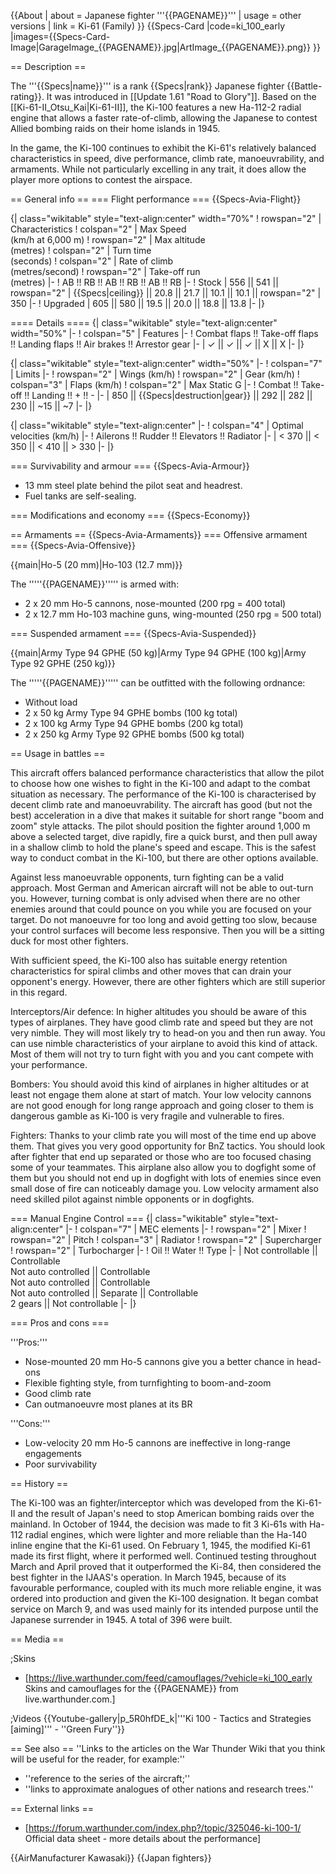 {{About
| about = Japanese fighter '''{{PAGENAME}}'''
| usage = other versions
| link = Ki-61 (Family)
}}
{{Specs-Card
|code=ki_100_early
|images={{Specs-Card-Image|GarageImage_{{PAGENAME}}.jpg|ArtImage_{{PAGENAME}}.png}}
}}

== Description ==
<!-- ''In the description, the first part should be about the history of and the creation and combat usage of the aircraft, as well as its key features. In the second part, tell the reader about the aircraft in the game. Insert a screenshot of the vehicle, so that if the novice player does not remember the vehicle by name, he will immediately understand what kind of vehicle the article is talking about.'' -->
The '''{{Specs|name}}''' is a rank {{Specs|rank}} Japanese fighter {{Battle-rating}}. It was introduced in [[Update 1.61 "Road to Glory"]]. Based on the [[Ki-61-II_Otsu_Kai|Ki-61-II]], the Ki-100 features a new Ha-112-2 radial engine that allows a faster rate-of-climb, allowing the Japanese to contest Allied bombing raids on their home islands in 1945.

In the game, the Ki-100 continues to exhibit the Ki-61's relatively balanced characteristics in speed, dive performance, climb rate, manoeuvrability, and armaments. While not particularly excelling in any trait, it does allow the player more options to contest the airspace.

== General info ==
=== Flight performance ===
{{Specs-Avia-Flight}}
<!-- ''Describe how the aircraft behaves in the air. Speed, manoeuvrability, acceleration and allowable loads - these are the most important characteristics of the vehicle.'' -->

{| class="wikitable" style="text-align:center" width="70%"
! rowspan="2" | Characteristics
! colspan="2" | Max Speed<br>(km/h at 6,000 m)
! rowspan="2" | Max altitude<br>(metres)
! colspan="2" | Turn time<br>(seconds)
! colspan="2" | Rate of climb<br>(metres/second)
! rowspan="2" | Take-off run<br>(metres)
|-
! AB !! RB !! AB !! RB !! AB !! RB
|-
! Stock
| 556 || 541 || rowspan="2" | {{Specs|ceiling}} || 20.8 || 21.7 || 10.1 || 10.1 || rowspan="2" | 350
|-
! Upgraded
| 605 || 580 || 19.5 || 20.0 || 18.8 || 13.8
|-
|}

==== Details ====
{| class="wikitable" style="text-align:center" width="50%"
|-
! colspan="5" | Features
|-
! Combat flaps !! Take-off flaps !! Landing flaps !! Air brakes !! Arrestor gear
|-
| ✓ || ✓ || ✓ || X || X     <!-- ✓ -->
|-
|}

{| class="wikitable" style="text-align:center" width="50%"
|-
! colspan="7" | Limits
|-
! rowspan="2" | Wings (km/h)
! rowspan="2" | Gear (km/h)
! colspan="3" | Flaps (km/h)
! colspan="2" | Max Static G
|-
! Combat !! Take-off !! Landing !! + !! -
|-
| 850 <!-- {{Specs|destruction|body}} --> || {{Specs|destruction|gear}} || 292 || 282 || 230 || ~15 || ~7
|-
|}

{| class="wikitable" style="text-align:center"
|-
! colspan="4" | Optimal velocities (km/h)
|-
! Ailerons !! Rudder !! Elevators !! Radiator
|-
| < 370 || < 350 || < 410 || > 330
|-
|}

=== Survivability and armour ===
{{Specs-Avia-Armour}}
<!-- ''Examine the survivability of the aircraft. Note how vulnerable the structure is and how secure the pilot is, whether the fuel tanks are armoured, etc. Describe the armour, if there is any, and also mention the vulnerability of other critical aircraft systems.'' -->

* 13 mm steel plate behind the pilot seat and headrest.
* Fuel tanks are self-sealing.

=== Modifications and economy ===
{{Specs-Economy}}

== Armaments ==
{{Specs-Avia-Armaments}}
=== Offensive armament ===
{{Specs-Avia-Offensive}}
<!-- ''Describe the offensive armament of the aircraft, if any. Describe how effective the cannons and machine guns are in a battle, and also what belts or drums are better to use. If there is no offensive weaponry, delete this subsection.'' -->
{{main|Ho-5 (20 mm)|Ho-103 (12.7 mm)}}

The '''''{{PAGENAME}}''''' is armed with:

* 2 x 20 mm Ho-5 cannons, nose-mounted (200 rpg = 400 total)
* 2 x 12.7 mm Ho-103 machine guns, wing-mounted (250 rpg = 500 total)

=== Suspended armament ===
{{Specs-Avia-Suspended}}
<!-- ''Describe the aircraft's suspended armament: additional cannons under the wings, bombs, rockets and torpedoes. This section is especially important for bombers and attackers. If there is no suspended weaponry remove this subsection.'' -->
{{main|Army Type 94 GPHE (50 kg)|Army Type 94 GPHE (100 kg)|Army Type 92 GPHE (250 kg)}}

The '''''{{PAGENAME}}''''' can be outfitted with the following ordnance:

* Without load
* 2 x 50 kg Army Type 94 GPHE bombs (100 kg total)
* 2 x 100 kg Army Type 94 GPHE bombs (200 kg total)
* 2 x 250 kg Army Type 92 GPHE bombs (500 kg total)

== Usage in battles ==
<!-- ''Describe the tactics of playing in the aircraft, the features of using aircraft in a team and advice on tactics. Refrain from creating a "guide" - do not impose a single point of view, but instead, give the reader food for thought. Examine the most dangerous enemies and give recommendations on fighting them. If necessary, note the specifics of the game in different modes (AB, RB, SB).'' -->
This aircraft offers balanced performance characteristics that allow the pilot to choose how one wishes to fight in the Ki-100 and adapt to the combat situation as necessary. The performance of the Ki-100 is characterised by decent climb rate and manoeuvrability. The aircraft has good (but not the best) acceleration in a dive that makes it suitable for short range "boom and zoom" style attacks. The pilot should position the fighter around 1,000 m above a selected target, dive rapidly, fire a quick burst, and then pull away in a shallow climb to hold the plane's speed and escape. This is the safest way to conduct combat in the Ki-100, but there are other options available.

Against less manoeuvrable opponents, turn fighting can be a valid approach. Most German and American aircraft will not be able to out-turn you. However, turning combat is only advised when there are no other enemies around that could pounce on you while you are focused on your target. Do not manoeuvre for too long and avoid getting too slow, because your control surfaces will become less responsive. Then you will be a sitting duck for most other fighters.

With sufficient speed, the Ki-100 also has suitable energy retention characteristics for spiral climbs and other moves that can drain your opponent's energy. However, there are other fighters which are still superior in this regard.

Interceptors/Air defence: In higher altitudes you should be aware of this types of airplanes. They have good climb rate and speed but they are not very nimble. They will most likely try to head-on you and then run away. You can use nimble characteristics of your airplane to avoid this kind of attack. Most of them will not try to turn fight with you and you cant compete with your performance.

Bombers: You should avoid this kind of airplanes in higher altitudes or at least not engage them alone at start of match. Your low velocity cannons are not good enough for long range approach and going closer to them is dangerous gamble as Ki-100 is very fragile and vulnerable to fires.

Fighters: Thanks to your climb rate you will most of the time end up above them. That gives you very good opportunity for BnZ tactics. You should look after fighter that end up separated or those who are too focused chasing some of your teammates. This airplane also allow you to dogfight some of them but you should not end up in dogfight with lots of enemies since even small dose of fire can noticeably damage you. Low velocity armament also need skilled pilot against nimble opponents or in dogfights.

=== Manual Engine Control ===
{| class="wikitable" style="text-align:center"
|-
! colspan="7" | MEC elements
|-
! rowspan="2" | Mixer
! rowspan="2" | Pitch
! colspan="3" | Radiator
! rowspan="2" | Supercharger
! rowspan="2" | Turbocharger
|-
! Oil !! Water !! Type
|-
| Not controllable || Controllable<br>Not auto controlled || Controllable<br>Not auto controlled || Controllable<br>Not auto controlled || Separate || Controllable<br>2 gears || Not controllable
|-
|}

=== Pros and cons ===
<!-- ''Summarise and briefly evaluate the vehicle in terms of its characteristics and combat effectiveness. Mark its pros and cons in the bulleted list. Try not to use more than 6 points for each of the characteristics. Avoid using categorical definitions such as "bad", "good" and the like - use substitutions with softer forms such as "inadequate" and "effective".'' -->

'''Pros:'''

* Nose-mounted 20 mm Ho-5 cannons give you a better chance in head-ons
* Flexible fighting style, from turnfighting to boom-and-zoom
* Good climb rate
* Can outmanoeuvre most planes at its BR

'''Cons:'''

* Low-velocity 20 mm Ho-5 cannons are ineffective in long-range engagements
* Poor survivability

== History ==
<!-- ''Describe the history of the creation and combat usage of the aircraft in more detail than in the introduction. If the historical reference turns out to be too long, take it to a separate article, taking a link to the article about the vehicle and adding a block "/History" (example: <nowiki>https://wiki.warthunder.com/(Vehicle-name)/History</nowiki>) and add a link to it here using the <code>main</code> template. Be sure to reference text and sources by using <code><nowiki><ref></ref></nowiki></code>, as well as adding them at the end of the article with <code><nowiki><references /></nowiki></code>. This section may also include the vehicle's dev blog entry (if applicable) and the in-game encyclopedia description (under <code><nowiki>=== In-game description ===</nowiki></code>, also if applicable).'' -->

The Ki-100 was an fighter/interceptor which was developed from the Ki-61-II and the result of Japan's need to stop American bombing raids over the mainland. In October of 1944, the decision was made to fit 3 Ki-61s with Ha-112 radial engines, which were lighter and more reliable than the Ha-140 inline engine that the Ki-61 used. On February 1, 1945, the modified Ki-61 made its first flight, where it performed well. Continued testing throughout March and April proved that it outperformed the Ki-84, then considered the best fighter in the IJAAS's operation. In March 1945, because of its favourable performance, coupled with its much more reliable engine, it was ordered into production and given the Ki-100 designation. It began combat service on March 9, and was used mainly for its intended purpose until the Japanese surrender in 1945. A total of 396 were built.

== Media ==
<!-- ''Excellent additions to the article would be video guides, screenshots from the game, and photos.'' -->

;Skins

* [https://live.warthunder.com/feed/camouflages/?vehicle=ki_100_early Skins and camouflages for the {{PAGENAME}} from live.warthunder.com.]

;Videos
{{Youtube-gallery|p_5R0hfDE_k|'''Ki 100 - Tactics and Strategies [aiming]''' - ''Green Fury''}}

== See also ==
''Links to the articles on the War Thunder Wiki that you think will be useful for the reader, for example:''

* ''reference to the series of the aircraft;''
* ''links to approximate analogues of other nations and research trees.''

== External links ==
<!-- ''Paste links to sources and external resources, such as:''
* ''topic on the official game forum;''
* ''other literature.'' -->

* [https://forum.warthunder.com/index.php?/topic/325046-ki-100-1/ Official data sheet - more details about the performance]

{{AirManufacturer Kawasaki}}
{{Japan fighters}}